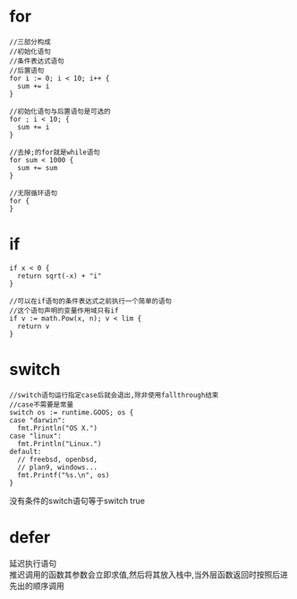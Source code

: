 # for
```
//三部分构成
//初始化语句
//条件表达式语句
//后置语句
for i := 0; i < 10; i++ {
  sum += i
}

//初始化语句与后置语句是可选的
for ; i < 10; {
  sum += i
}
```
```
//去掉;的for就是while语句
for sum < 1000 {
  sum += sum
}
```
```
//无限循环语句
for {
}
```

# if
```
if x < 0 {
  return sqrt(-x) + "i"
}
```
```
//可以在if语句的条件表达式之前执行一个简单的语句
//这个语句声明的变量作用域只有if
if v := math.Pow(x, n); v < lim {
  return v
}
```

# switch
```
//switch语句运行指定case后就会退出,除非使用fallthrough结束
//case不需要是常量
switch os := runtime.GOOS; os {
case "darwin":
  fmt.Println("OS X.")
case "linux":
  fmt.Println("Linux.")
default:
  // freebsd, openbsd,
  // plan9, windows...
  fmt.Printf("%s.\n", os)
}
```
没有条件的switch语句等于switch true

# defer
延迟执行语句  
推迟调用的函数其参数会立即求值,然后将其放入栈中,当外层函数返回时按照后进先出的顺序调用